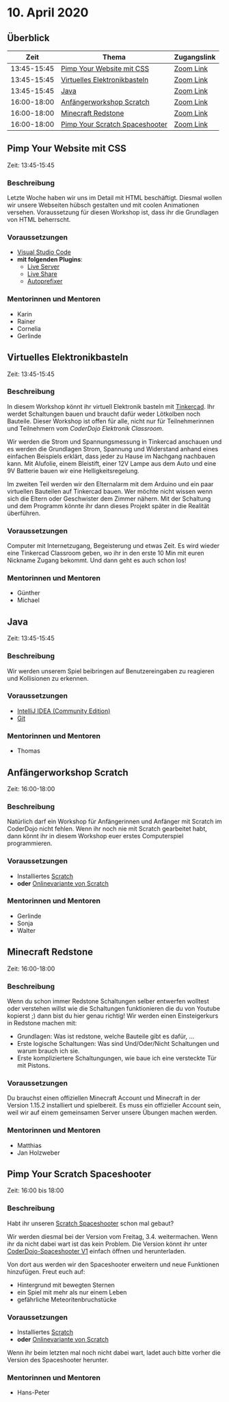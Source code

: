 # 10. April 2020


## Überblick

| Zeit        | Thema                                                             | Zugangslink                                                |
|-------------|-------------------------------------------------------------------|------------------------------------------------------------|
| 13:45-15:45 | [Pimp Your Website mit CSS](#pimp-your-website-mit-css)           | [Zoom Link](https://zoom.us/j/384514141)                   |
| 13:45-15:45 | [Virtuelles Elektronikbasteln](#virtuelles-elektronikbasteln)     | [Zoom Link](https://zoom.us/j/190881403)                   |
| 13:45-15:45 | [Java](#java)                                                     | [Zoom Link](https://zoom.us/j/218047339)                   |
| 16:00-18:00 | [Anfängerworkshop Scratch](#anfängerworkshop-scratch)             | [Zoom Link](https://zoom.us/j/976771003)                   |
| 16:00-18:00 | [Minecraft Redstone](#minecraft-redstone)                         | [Zoom Link](https://zoom.us/j/973893563)                   |
| 16:00-18:00 | [Pimp Your Scratch Spaceshooter](#pimp-your-scratch-spaceshooter) | [Zoom Link](https://dynatrace.zoom.us/j/839746804)         |


## Pimp Your Website mit CSS

Zeit: 13:45-15:45

### Beschreibung

Letzte Woche haben wir uns im Detail mit HTML beschäftigt. Diesmal wollen wir unsere Webseiten hübsch gestalten und mit coolen Animationen versehen. Voraussetzung für diesen Workshop ist, dass ihr die Grundlagen von HTML beherrscht.

### Voraussetzungen

* [Visual Studio Code](https://code.visualstudio.com/)
* **mit folgenden Plugins**:
  * [Live Server](https://marketplace.visualstudio.com/items?itemName=ritwickdey.LiveServer)
  * [Live Share](https://marketplace.visualstudio.com/items?itemName=MS-vsliveshare.vsliveshare)
  * [Autoprefixer](https://marketplace.visualstudio.com/items?itemName=mrmlnc.vscode-autoprefixer)

### Mentorinnen und Mentoren

* Karin
* Rainer
* Cornelia
* Gerlinde


## Virtuelles Elektronikbasteln

Zeit: 13:45-15:45

### Beschreibung

In diesem Workshop könnt ihr virtuell Elektronik basteln mit [Tinkercad](https://www.tinkercad.com/). Ihr werdet Schaltungen bauen und braucht dafür weder Lötkolben noch Bauteile. Dieser Workshop ist offen für alle, nicht nur für Teilnehmerinnen und Teilnehmern vom *CoderDojo Elektronik Classroom*.

Wir werden die Strom und Spannungsmessung in Tinkercad anschauen und es werden die Grundlagen Strom, Spannung und Widerstand anhand eines einfachen Beispiels erklärt, dass jeder zu Hause im Nachgang nachbauen kann. Mit Alufolie, einem Bleistift, einer 12V Lampe aus dem Auto und eine 9V Batterie bauen wir eine Helligkeitsregelung.

Im zweiten Teil werden wir den Elternalarm mit dem Arduino und ein paar virtuellen Bauteilen auf Tinkercad bauen. Wer möchte nicht wissen wenn sich die Eltern oder Geschwister dem Zimmer nähern. Mit der Schaltung und dem Programm könnte ihr dann dieses Projekt später in die Realität überführen.

### Voraussetzungen

Computer mit Internetzugang, Begeisterung und etwas Zeit. Es wird wieder eine Tinkercad Classroom geben, wo ihr in den erste 10 Min mit euren Nickname Zugang bekommt. Und dann geht es auch schon los!

### Mentorinnen und Mentoren

* Günther
* Michael


## Java

Zeit: 13:45-15:45

### Beschreibung

Wir werden unserem Spiel beibringen auf Benutzereingaben zu reagieren und Kollisionen zu erkennen.

### Voraussetzungen

* [IntelliJ IDEA (Community Edition)](https://www.jetbrains.com/de-de/idea/download/#section=windows)
* [Git](https://git-scm.com/download/win)

### Mentorinnen und Mentoren

* Thomas


## Anfängerworkshop Scratch

Zeit: 16:00-18:00

### Beschreibung

Natürlich darf ein Workshop für Anfängerinnen und Anfänger mit Scratch im CoderDojo nicht fehlen. Wenn ihr noch nie mit Scratch gearbeitet habt, dann könnt ihr in diesem Workshop euer erstes Computerspiel programmieren.

### Voraussetzungen

* Installiertes [Scratch](https://scratch.mit.edu/download)
* **oder** [Onlinevariante von Scratch](https://scratch.mit.edu/)

### Mentorinnen und Mentoren

* Gerlinde
* Sonja
* Walter


## Minecraft Redstone

Zeit: 16:00-18:00

### Beschreibung

Wenn du schon immer Redstone Schaltungen selber entwerfen wolltest oder verstehen willst wie die Schaltungen funktionieren die du von Youtube kopierst ;) dann bist du hier genau richtig! Wir werden einen Einsteigerkurs in Redstone machen mit:
- Grundlagen: Was ist redstone, welche Bauteile gibt es dafür, ...
- Erste logische Schaltungen: Was sind Und/Oder/Nicht Schaltungen und warum brauch ich sie.
- Erste kompliziertere Schaltungungen, wie baue ich eine versteckte Tür mit Pistons.

### Voraussetzungen

Du brauchst einen offiziellen Minecraft Account und Minecraft in der Version 1.15.2 installiert und spielbereit. Es muss ein offizieller Account sein, weil wir auf einem gemeinsamen Server unsere Übungen machen werden.

### Mentorinnen und Mentoren

* Matthias
* Jan Holzweber


## Pimp Your Scratch Spaceshooter

Zeit: 16:00 bis 18:00

### Beschreibung

Habt ihr unseren [Scratch Spaceshooter](https://linz.coderdojo.net/trainingsanleitungen/scratch/scratch-space-shooter-v3.html) schon mal gebaut? 

Wir werden diesmal bei der Version vom Freitag, 3.4. weitermachen.
Wenn ihr da nicht dabei wart ist das kein Problem. Die Version könnt ihr unter [CoderDojo-Spaceshooter V1](https://scratch.mit.edu/projects/382856553) einfach öffnen und herunterladen.

Von dort aus werden wir den Spaceshooter erweitern und neue Funktionen hinzufügen. Freut euch auf:
* Hintergrund mit bewegten Sternen
* ein Spiel mit mehr als nur einem Leben
* gefährliche Meteoritenbruchstücke

### Voraussetzungen

* Installiertes [Scratch](https://scratch.mit.edu/download)
* **oder** [Onlinevariante von Scratch](https://scratch.mit.edu/)

Wenn ihr beim letzten mal noch nicht dabei wart, ladet auch bitte vorher die Version des Spaceshooter herunter.


### Mentorinnen und Mentoren

* Hans-Peter
